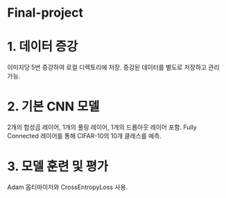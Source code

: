 # Final-project

# 1. 데이터 증강
이미지당 5번 증강하여 로컬 디렉토리에 저장.
증강된 데이터를 별도로 저장하고 관리 가능.

# 2. 기본 CNN 모델
2개의 합성곱 레이어, 1개의 풀링 레이어, 1개의 드롭아웃 레이어 포함.
Fully Connected 레이어를 통해 CIFAR-10의 10개 클래스를 예측.

# 3. 모델 훈련 및 평가
Adam 옵티마이저와 CrossEntropyLoss 사용.
